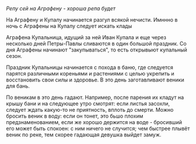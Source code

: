 _Репу сей на Аграфену - хороша репа будет_

На Аграфену и Купалу начинается разгул всякой нечисти. Имннно в ночь с Аграфены на Купалу следует искать клады

Аграфена Купальница, идущий за ней Иван Купала и еще через несколько дней Петры-Павлы сливаются в один большой праздник. Со дня Аграфены начинают "закупываться", то есть открывыют купальный сезон.

Праздник Купальницы начинается с похода в баню, где следуется парятся различными коре­ньями и растениями с целью укрепить и восстановить свои силы и здоровье. В это день заготавливают веники для бань.

По веникам в это день гадают. Например, после парения их кладут на крышу бани и на следующее утро смотрят: если листья засохли, следует ждать какую-то не­ приятность, вплоть до смерти. Можно бросить веник в воду: если он тонет, это бьшо плохим предзнаменованием, если же хорошо держится на воде - бросивший его может быть спокоен: с ним ничего не случится; чем быстрее плывёт веник по реке, тем скорее гадающая девушка выйдет замуж.